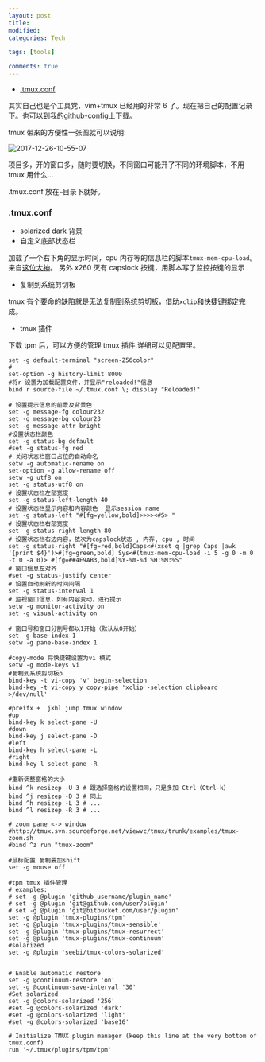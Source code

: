 ```yaml
---
layout: post
title:
modified:
categories: Tech

tags: [tools]

comments: true
---
```


<!-- TOC -->

- [.tmux.conf](#tmuxconf)

<!-- /TOC -->

其实自己也是个工具党，vim+tmux 已经用的非常 6 了。现在把自己的配置记录下。也可以到我的[github-config](https://github.com/anribras/gvim)上下载。

tmux 带来的方便性一张图就可以说明:

![2017-12-26-10-55-07](https://images-1257933000.cos.ap-chengdu.myqcloud.com/2017-12-26-10-55-07.png)

项目多，开的窗口多，随时要切换，不同窗口可能开了不同的环境脚本，不用 tmux 用什么...

.tmux.conf 放在`~`目录下就好。

### .tmux.conf

- solarized dark 背景
- 自定义底部状态栏

加载了一个右下角的显示时间，cpu 内存等的信息栏的脚本`tmux-mem-cpu-load`。
来自[这位大神](https://github.com/thewtex/tmux-mem-cpu-load)。
另外 x260 灭有 capslock 按键，用脚本写了监控按键的显示

- 复制到系统剪切板

tmux 有个要命的缺陷就是无法复制到系统剪切板，借助`xclip`和快捷键绑定完成。

- tmux 插件

下载 tpm 后，可以方便的管理 tmux 插件,详细可以见配置里。

```
set -g default-terminal "screen-256color"
#
set-option -g history-limit 8000
#将r 设置为加载配置文件，并显示"reloaded!"信息
bind r source-file ~/.tmux.conf \; display "Reloaded!"

# 设置提示信息的前景及背景色
set -g message-fg colour232
set -g message-bg colour23
set -g message-attr bright
#设置状态栏颜色
set -g status-bg default
#set -g status-fg red
# 关闭状态栏窗口占位的自动命名
setw -g automatic-rename on
set-option -g allow-rename off
setw -g utf8 on
set -g status-utf8 on
# 设置状态栏左部宽度
set -g status-left-length 40
# 设置状态栏显示内容和内容颜色  显示session name
set -g status-left "#[fg=yellow,bold]>>>><#S> "
# 设置状态栏右部宽度
set -g status-right-length 80
# 设置状态栏右边内容，依次为capslock状态 , 内存, cpu , 时间
set -g status-right "#[fg=red,bold]Caps<#(xset q |grep Caps |awk '{print $4}')>#[fg=green,bold] Sys<#(tmux-mem-cpu-load -i 5 -g 0 -m 0 -t 0 -a 0)> #[fg=##4E9AB3,bold]%Y-%m-%d %H:%M:%S"
# 窗口信息左对齐
#set -g status-justify center
# 设置自动刷新的时间间隔
set -g status-interval 1
# 监视窗口信息，如有内容变动，进行提示
setw -g monitor-activity on
set -g visual-activity on

# 窗口号和窗口分割号都以1开始（默认从0开始）
set -g base-index 1
setw -g pane-base-index 1

#copy-mode 将快捷键设置为vi 模式
setw -g mode-keys vi
#复制到系统剪切板o
bind-key -t vi-copy 'v' begin-selection
bind-key -t vi-copy y copy-pipe 'xclip -selection clipboard >/dev/null'

#preifx +  jkhl jump tmux window
#up
bind-key k select-pane -U
#down
bind-key j select-pane -D
#left
bind-key h select-pane -L
#right
bind-key l select-pane -R

#重新调整窗格的大小
bind ^k resizep -U 3 # 跟选择窗格的设置相同，只是多加 Ctrl（Ctrl-k）
bind ^j resizep -D 3 # 同上
bind ^h resizep -L 3 # ...
bind ^l resizep -R 3 # ...

# zoom pane <-> window
#http://tmux.svn.sourceforge.net/viewvc/tmux/trunk/examples/tmux-zoom.sh
#bind ^z run "tmux-zoom"

#鼠标配置 复制要加shift
set -g mouse off

#tpm tmux 插件管理
# examples:
# set -g @plugin 'github_username/plugin_name'
# set -g @plugin 'git@github.com/user/plugin'
# set -g @plugin 'git@bitbucket.com/user/plugin'
set -g @plugin 'tmux-plugins/tpm'
set -g @plugin 'tmux-plugins/tmux-sensible'
set -g @plugin 'tmux-plugins/tmux-resurrect'
set -g @plugin 'tmux-plugins/tmux-continuum'
#solarized
set -g @plugin 'seebi/tmux-colors-solarized'


# Enable automatic restore
set -g @continuum-restore 'on'
set -g @continuum-save-interval '30'
#Set solarized
set -g @colors-solarized '256'
#set -g @colors-solarized 'dark'
#set -g @colors-solarized 'light'
#set -g @colors-solarized 'base16'

# Initialize TMUX plugin manager (keep this line at the very bottom of tmux.conf)
run '~/.tmux/plugins/tpm/tpm'
```
